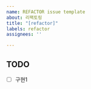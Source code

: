 ```yaml
---
name: REFACTOR issue template
about: 리팩토링
title: "[refactor]"
labels: refactor
assignees: ''

---
```


## TODO
- [ ] 구현1
